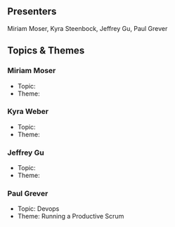 ## Presenters

Miriam Moser, Kyra Steenbock, Jeffrey Gu, Paul Grever

## Topics & Themes

### Miriam Moser

* Topic:
* Theme:

### Kyra Weber

* Topic:
* Theme:

### Jeffrey Gu

* Topic:
* Theme:

### Paul Grever

* Topic: Devops
* Theme: Running a Productive Scrum
